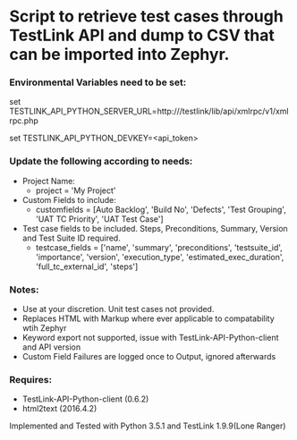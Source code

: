 # Script to retrieve test cases through TestLink API and dump to CSV that can be imported into Zephyr.
### Environmental Variables need to be set:
set TESTLINK_API_PYTHON_SERVER_URL=http://<host>/testlink/lib/api/xmlrpc/v1/xmlrpc.php

set TESTLINK_API_PYTHON_DEVKEY=<api_token>

### Update the following according to needs:
* Project Name:
    * project = 'My Project'
* Custom Fields to include:
	* customfields = [Auto Backlog', 'Build No', 'Defects', 'Test Grouping', 'UAT TC Priority', 'UAT Test Case']
* Test case fields to be included. Steps, Preconditions, Summary, Version and Test Suite ID required.
	* testcase_fields = ['name', 'summary', 'preconditions', 'testsuite_id', 'importance', 'version', 'execution_type', 'estimated_exec_duration', 'full_tc_external_id', 'steps']

### Notes:
* Use at your discretion. Unit test cases not provided.
* Replaces HTML with Markup where ever applicable to compatability wtih Zephyr
* Keyword export not supported, issue with TestLink-API-Python-client and API version
* Custom Field Failures are logged once to Output, ignored afterwards

### Requires:
* TestLink-API-Python-client (0.6.2)
* html2text (2016.4.2)

Implemented and Tested with Python 3.5.1 and TestLink 1.9.9(Lone Ranger)

